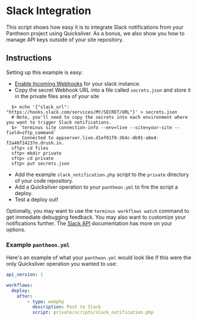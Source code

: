# Slack Integration #

This script shows how easy it is to integrate Slack notifications from your Pantheon project using Quicksilver. As a bonus, we also show you how to manage API keys outside of your site repository.

## Instructions ##

Setting up this example is easy:

- [Enable Incoming Webhooks](https://my.slack.com/services/new/incoming-webhook/) for your slack instance.
- Copy the secret Webhook URL into a file called `secrets.json` and store it in the private files area of your site

```shell
  $> echo '{"slack_url": "https://hooks.slack.com/services/MY/SECRET/URL"}' > secrets.json
  # Note, you'll need to copy the secrets into each environment where you want to trigger Slack notifications.
  $> `terminus site connection-info --env=live --site=your-site --field=sftp_command`
      Connected to appserver.live.d1ef01f8-364c-4b91-a8e4-f2a46f14237e.drush.in.
  sftp> cd files
  sftp> mkdir private
  sftp> cd private
  sftp> put secrets.json

```

- Add the example `slack_notification.php` script to the `private` directory of your code repository.
- Add a Quicksilver operation to your `pantheon.yml` to fire the script a deploy.
- Test a deploy out!

Optionally, you may want to use the `terminus workflows watch` command to get immediate debugging feedback. You may also want to customize your notifications further. The [Slack API](https://api.slack.com/incoming-webhooks) documentation has more on your options.

### Example `pantheon.yml` ###

Here's an example of what your `pantheon.yml` would look like if this were the only Quicksilver operation you wanted to use:

```yaml
api_version: 1

workflows:
  deploy:
    after:
        - type: webphp
          description: Post to Slack
          script: private/scripts/slack_notification.php
```

